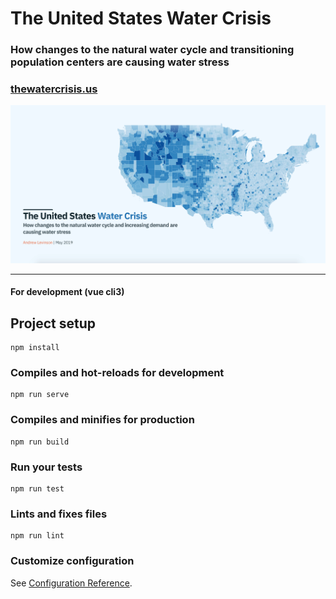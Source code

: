 # The United States Water Crisis

### How changes to the natural water cycle and transitioning population centers are causing water stress

### [thewatercrisis.us](https://thewatercrisis.us/)

![preview.png](src/assets/images/preview.png)

---

#### For development (vue cli3)

## Project setup

```
npm install
```

### Compiles and hot-reloads for development

```
npm run serve
```

### Compiles and minifies for production

```
npm run build
```

### Run your tests

```
npm run test
```

### Lints and fixes files

```
npm run lint
```

### Customize configuration

See [Configuration Reference](https://cli.vuejs.org/config/).
